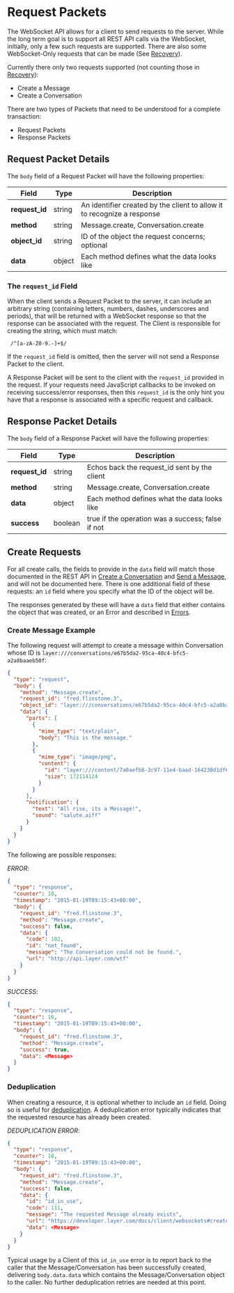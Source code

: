 # Request Packets

The WebSocket API allows for a client to send requests to the server.  While the long term goal is to support all REST API calls via the WebSocket, initially, only a few such requests are supported.  There are also some WebSocket-Only requests that can be made (See [Recovery](#recovery)).

Currently there only two requests supported (not counting those in [Recovery](#recovery)):

* Create a Message
* Create a Conversation

There are two types of Packets that need to be understood for a complete transaction:

* Request Packets
* Response Packets

## Request Packet Details

The `body` field of a Request Packet will have the following properties:

| Field      | Type   | Description |
|------------|--------|-------------|
| **request_id** | string | An identifier created by the client to allow it to recognize a response |
| **method** | string | Message.create, Conversation.create |
| **object_id** | string | ID of the object the request concerns; optional |
| **data** | object | Each method defines what the data looks like |


### The `request_id`  Field

When the client sends a Request Packet to the server, it can include an arbitrary string (containing letters, numbers, dashes, underscores and periods), that will be returned with a WebSocket response so that the response can be associated with the request.  The Client is responsible for creating the string, which must match:

```text
 /^[a-zA-Z0-9.-]+$/
 ```

If the `request_id` field is omitted, then the server will not send a Response Packet to the client.

A Response Packet will be sent to the client with the `request_id` provided in the request.  If your requests need JavaScript callbacks to be invoked on receiving success/error responses, then this `request_id` is the only hint you have that a response is associated with a specific request and callback.

## Response Packet Details

The `body` field of a Response Packet will have the following properties:

| Field      | Type   | Description |
|------------|--------|-------------|
| **request_id** | string | Echos back the request_id sent by the client |
| **method** | string | Message.create, Conversation.create |
| **data** | object | Each method defines what the data looks like |
| **success** | boolean | true if the operation was a success; false if not |

## Create Requests

For all create calls, the fields to provide in the `data` field will match those documented in the REST API in [Create a Conversation](rest#create-a-conversation) and [Send a Message](rest#send-a-message), and will not be documented here.  There is one additional field of these requests: an `id` field where you specify what the ID of the object will be.

The responses generated by these will have a `data` field that either contains the object that was created, or an Error and described in [Errors](rest#errors).

### Create Message Example

The following request will attempt to create a message within Conversation whose ID is `layer:///conversations/e67b5da2-95ca-40c4-bfc5-a2a8baaeb50f`:

```json
{
  "type": "request",
  "body": {
    "method": "Message.create",
    "request_id": "fred.flinstone.3",
    "object_id": "layer:///conversations/e67b5da2-95ca-40c4-bfc5-a2a8baaeb50f",
    "data": {
      "parts": [
        {
          "mime_type": "text/plain",
          "body": "This is the message."
        },
        {
          "mime_type": "image/png",
          "content": {
            "id": "layer:///content/7a0aefb8-3c97-11e4-baad-164230d1df67",
            "size": 172114124
          }
        }
      ],
      "notification": {
        "text": "All rise, its a Message!",
        "sound": "salute.aiff"
      }
    }
  }
}
```

The following are possible responses:

_ERROR_:

```json
{
  "type": "response",
  "counter": 18,
  "timestamp": "2015-01-19T09:15:43+00:00",
  "body": {
    "request_id": "fred.flinstone.3",
    "method": "Message.create",
    "success": false,
    "data": {
      "code": 102,
      "id": "not_found",
      "message": "The Conversation could not be found.",
      "url": "http://api.layer.com/wtf"
    }
  }
}
```

_SUCCESS_:

```json
{
  "type": "response",
  "counter": 16,
  "timestamp": "2015-01-19T09:15:43+00:00",
  "body": {
    "request_id": "fred.flinstone.3",
    "method": "Message.create",
    "success": true,
    "data": <Message>
  }
}
```

### Deduplication

When creating a resource, it is optional whether to include an `id` field.  Doing so is useful for [deduplication](introduction#deduplication).  A deduplication error typically indicates that the requested resource has already been created.

_DEDUPLICATION ERROR_:
```json
{
  "type": "response",
  "counter": 18,
  "timestamp": "2015-01-19T09:15:43+00:00",
  "body": {
    "request_id": "fred.flinstone.3",
    "method": "Message.create",
    "success": false,
    "data": {
      "id": "id_in_use",
      "code": 111,
      "message": "The requested Message already exists",
      "url": "https://developer.layer.com/docs/client/websockets#create-requests",
      "data": <Message>
    }
  }
}
```

Typical usage by a Client of this `id_in_use` error is to report back to the caller that the Message/Conversation has been successfully created, delivering `body.data.data` which contains the Message/Conversation object to the caller. No further deduplication retries are needed at this point.

